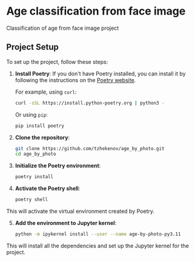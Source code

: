 # Age classification from face image
Classification of age from face image project

## Project Setup

To set up the project, follow these steps:
1. **Install Poetry**:
    If you don't have Poetry installed, you can install it by following the instructions on the [Poetry website](https://python-poetry.org/docs/#installation).

    For example, using `curl`:
    ```sh
    curl -sSL https://install.python-poetry.org | python3 -
    ```

    Or using `pip`:
    ```sh
    pip install poetry
    ```

2. **Clone the repository**:
    ```sh
    git clone https://github.com/tzhekenov/age_by_photo.git
    cd age_by_photo
    ```

3. **Initialize the Poetry environment**:
    ```sh
    poetry install
    ```

4. **Activate the Poetry shell**:
    ```sh
    poetry shell
    ```

This will activate the virtual environment created by Poetry.

5. **Add the environment to Jupyter kernel**:
    ```sh
    python -m ipykernel install --user --name age-by-photo-py3.11
    ```

This will install all the dependencies and set up the Jupyter kernel for the project.